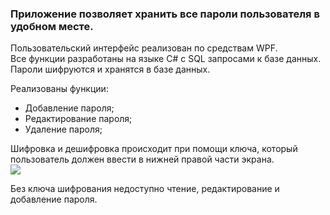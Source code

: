 ### Приложение позволяет хранить все пароли пользователя в удобном месте.

Пользовательский интерфейс реализован по средствам WPF. <br>
Все функции разработаны на языке C# с SQL запросами к базе данных. <br>
Пароли шифруются и хранятся в базе данных. <br>

Реализованы функции:
- Добавление пароля;
- Редактирование пароля;
- Удаление пароля;

Шифровка и дешифровка происходит при помощи ключа, который пользователь должен ввести в нижней правой части экрана. <br>
<img src="https://user-images.githubusercontent.com/46212492/160850207-a88ae726-95fc-4e9c-8bc5-27014394a7c4.png">

Без ключа шифрования недоступно чтение, редактирование и добавление пароля.
